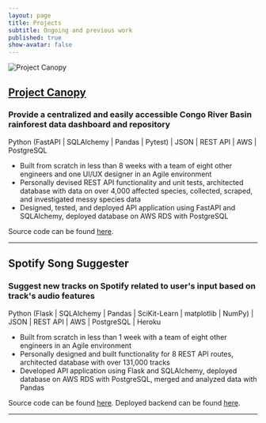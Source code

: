 ```yaml
---
layout: page
title: Projects
subtitle: Ongoing and previous work
published: true
show-avatar: false
---
```

![Project Canopy]({{site.baseurl}}/img/project-canopy-banner.png)

## [Project Canopy](https://projectcanopy.org/)

### Provide a centralized and easily accessible Congo River Basin rainforest data dashboard and repository

Python (FastAPI | SQLAlchemy | Pandas | Pytest) | JSON | REST API | AWS | PostgreSQL

- Built from scratch in less than 8 weeks with a team of eight other engineers and one UI/UX designer in an Agile environment
- Personally devised REST API functionality and unit tests, architected database with data on over 4,000 affected species, collected, scraped, and investigated messy species data
- Designed, tested, and deployed API application using FastAPI and SQLAlchemy, deployed database on AWS RDS with PostgreSQL

Source code can be found [here](https://github.com/Lambda-School-Labs/project-canopy-ds).

---

## Spotify Song Suggester

### Suggest new tracks on Spotify related to user's input based on track's audio features

Python (Flask | SQLAlchemy | Pandas | SciKit-Learn | matplotlib | NumPy) | JSON | REST API | AWS | PostgreSQL | Heroku

- Built from scratch in less than 1 week with a team of eight other engineers in an Agile environment
- Personally designed and built functionality for 8 REST API routes, architected database with over 131,000 tracks
- Developed API application using Flask and SQLAlchemy, deployed database on AWS RDS with PostgreSQL, merged and analyzed data with Pandas

Source code can be found [here](https://github.com/bw-spotify-song-suggester-4/data-science).
Deployed backend can be found [here](https://sss-data-backend.herokuapp.com/).

---

